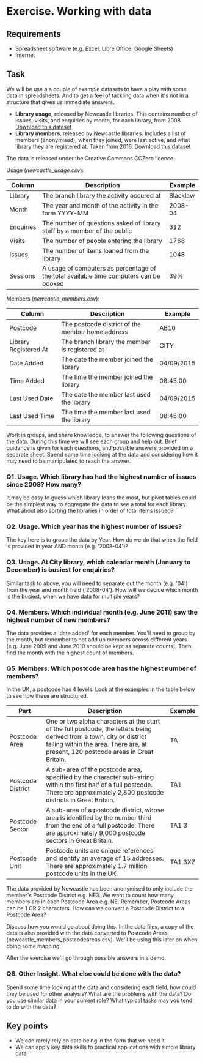 Exercise. Working with data
===========================

Requirements
------------

- Spreadsheet software (e.g. Excel, Libre Office, Google Sheets)
- Internet

Task
----

We will be use a a couple of example datasets to have a play with some data in spreadsheets.  And to get a feel of tackling data when it's not in a structure that gives us immediate answers.

- **Library usage**, released by Newcastle libraries.  This contains number of issues, visits, and enquiries by month, for each library, from 2008. [Download this dataset](https://raw.githubusercontent.com/LibrariesHacked/library-carpentry/master/data/newcastle_usage.csv)
- **Library members**, released by Newcastle libraries.  Includes a list of members (anonymised), when they joined, were last active, and what library they are registered at. Taken from 2016. [Download this dataset](https://github.com/LibrariesHacked/library-carpentry/raw/master/data/newcastle_members.csv)

The data is released under the Creative Commons CCZero licence.

Usage (*newcastle_usage.csv*):

| Column | Description | Example |
| ------ | ----------- | ------- |
| Library | The branch library the activity occured at | Blacklaw |
| Month | The year and month of the activity in the form YYYY-MM | 2008-04 |
| Enquiries | The number of questions asked of library staff by a member of the public | 312 |
| Visits | The number of people entering the library  | 1768 |
| Issues |The number of items loaned from the library | 1048 |
| Sessions | A usage of computers as percentage of the total available time computers can be booked | 39% |

Members (*newcastle_members.csv*):

| Column | Description | Example |
| ------ | ----------- | ------- |
| Postcode | The postcode district of the member home address | AB10 |
| Library Registered At | The branch library the member is registered at | CITY |
| Date Added | The date the member joined the library | 04/09/2015 |
| Time Added | The time the member joined the library | 08:45:00 |
| Last Used Date | The date the member last used the library | 04/09/2015 |
| Last Used Time | The time the member last used the library | 08:45:00 |

Work in groups, and share knowledge, to answer the following questions of the data.  During this time we will see each group and help out.  Brief guidance is given for each questions, and possible answers provided on a separate sheet.  Spend some time looking at the data and considering how it may need to be manipulated to reach the answer.

### Q1. Usage. Which library has had the highest number of issues since 2008?  How many?

It may be easy to guess which library loans the most, but pivot tables could be the simplest way to aggregate the data to see a total for each library.  What about also sorting the libraries in order of total items issued?

### Q2. Usage. Which year has the highest number of issues?

The key here is to group the data by Year.  How do we do that when the field is provided in year AND month (e.g. '2008-04')?

### Q3. Usage. At City library, which calendar month (January to December) is busiest for enquiries?

Similar task to above, you will need to separate out the month (e.g. '04') from the year and month field ('2008-04').  How will we decide which month is the busiest, when we have data for multiple years?

### Q4. Members. Which individual month (e.g. June 2011) saw the highest number of new members?

The data provides a 'date added' for each member.  You'll need to group by the month, but remember to not add up members across different years (e.g. June 2009 and June 2010 should be kept as separate counts).  Then find the month with the highest count of members.

### Q5. Members.  Which postcode area has the highest number of members?

In the UK, a postcode has 4 levels.  Look at the examples in the table below to see how these are structured.

| Part | Description | Example |
| ---- | ----------- | ------- |
| Postcode Area | One or two alpha characters at the start of the full postcode, the letters being derived from a town, city or district falling within the area. There are, at present, 120 postcode areas in Great Britain. | TA |
| Postcode District | A sub-area of the postcode area, specified by the character sub-string within the first half of a full postcode. There are approximately 2,800 postcode districts in Great Britain. | TA1 |
| Postcode Sector | A sub-area of a postcode district, whose area is identified by the number third from the end of a full postcode. There are approximately 9,000 postcode sectors in Great Britain. | TA1 3 |
| Postcode Unit | Postcode units are unique references and identify an average of 15 addresses. There are approximately 1.7 million postcode units in the UK. | TA1 3XZ |

The data provided by Newcastle has been anonymised to only include the member's Postcode District e.g. NE3.  We want to count how many members are in each Postcode Area e.g. NE.  Remember, Postcode Areas can be 1 OR 2 characters.  How can we convert a Postcode District to a Postcode Area?

Discuss how you would go about doing this.  In the data files, a copy of the data is also provided with the data converted to Postcode Areas (newcastle_members_postcodeareas.csv).  We'll be using this later on when doing some mapping.

After the exercise we'll go through possible answers in a demo.

### Q6.  Other Insight.  What else could be done with the data?

Spend some time looking at the data and considering each field, how could they be used for other analysis?  What are the problems with the data?  Do you use similar data in your current role?  What typical tasks may you tend to do with the data?

Key points
----------

- We can rarely rely on data being in the form that we need it
- We can apply key data skills to practical applications with simple library data